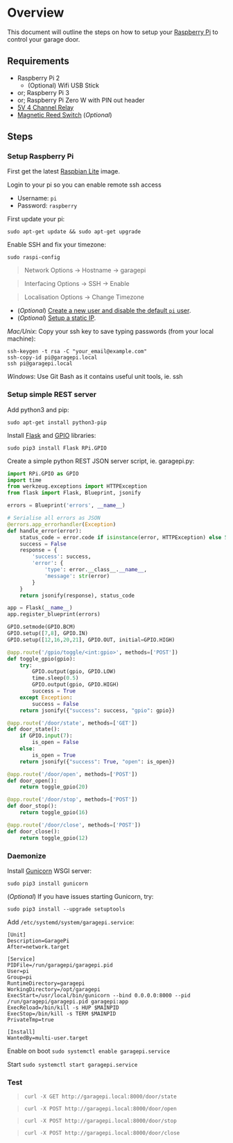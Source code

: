 # Overview

This document will outline the steps on how to setup your [Raspberry Pi](http://www.raspberrypi.org/) to control your garage door.

## Requirements

 * Raspberry Pi 2
   * (Optional) Wifi USB Stick
 * or; Raspberry Pi 3
 * or; Raspberry Pi Zero W with PIN out header
 * [5V 4 Channel Relay](https://core-electronics.com.au/5v-4-channel-relay-module-10a.html)
 * [Magnetic Reed Switch](https://www.jaycar.com.au/magnetic-reed-switch-module/p/XC4476) (_Optional_)

## Steps

### Setup Raspberry Pi

First get the latest [Raspbian Lite](https://www.raspberrypi.org/downloads/raspbian/) image.

Login to your pi so you can enable remote ssh access

 * Username: `pi`
 * Password: `raspberry`

First update your pi:

`sudo apt-get update && sudo apt-get upgrade`

Enable SSH and fix your timezone:

`sudo raspi-config`

> Network Options -> Hostname -> garagepi

> Interfacing Options -> SSH -> Enable

> Localisation Options -> Change Timezone

 * (_Optional_) [Create a new user and disable the default `pi` user](https://www.raspberrypi.org/documentation/linux/usage/users.md).
 * (_Optional_) [Setup a static IP](https://www.modmypi.com/blog/how-to-give-your-raspberry-pi-a-static-ip-address-update).

*_Mac/Unix_*: Copy your ssh key to save typing passwords (from your local machine):

```shell
ssh-keygen -t rsa -C "your_email@example.com"
ssh-copy-id pi@garagepi.local
ssh pi@garagepi.local
```

*_Windows_*: Use Git Bash as it contains useful unit tools, ie. ssh

### Setup simple REST server

Add python3 and pip:

`sudo apt-get install python3-pip`

Install [Flask](http://flask.pocoo.org/) and [GPIO](https://pypi.org/project/RPi.GPIO/) libraries:

`sudo pip3 install Flask RPi.GPIO`

Create a simple python REST JSON server script, ie. garagepi.py:

```python
import RPi.GPIO as GPIO
import time
from werkzeug.exceptions import HTTPException
from flask import Flask, Blueprint, jsonify

errors = Blueprint('errors', __name__)

# Serialise all errors as JSON
@errors.app_errorhandler(Exception)
def handle_error(error):
    status_code = error.code if isinstance(error, HTTPException) else 500
    success = False
    response = {
        'success': success,
        'error': {
            'type': error.__class__.__name__,
            'message': str(error)
        }
    }
    return jsonify(response), status_code

app = Flask(__name__)
app.register_blueprint(errors)

GPIO.setmode(GPIO.BCM)
GPIO.setup([7,8], GPIO.IN)
GPIO.setup([12,16,20,21], GPIO.OUT, initial=GPIO.HIGH)

@app.route('/gpio/toggle/<int:gpio>', methods=['POST'])
def toggle_gpio(gpio):
    try:
        GPIO.output(gpio, GPIO.LOW)
        time.sleep(0.5)
        GPIO.output(gpio, GPIO.HIGH)
        success = True
    except Exception:
        success = False
    return jsonify({"success": success, "gpio": gpio})

@app.route('/door/state', methods=['GET'])
def door_state():
    if GPIO.input(7):
        is_open = False
    else:
        is_open = True
    return jsonify({"success": True, "open": is_open})

@app.route('/door/open', methods=['POST'])
def door_open():
    return toggle_gpio(20)

@app.route('/door/stop', methods=['POST'])
def door_stop():
    return toggle_gpio(16)

@app.route('/door/close', methods=['POST'])
def door_close():
    return toggle_gpio(12)
```

### Daemonize

Install [Gunicorn](http://gunicorn.org/) WSGI server:

`sudo pip3 install gunicorn`

(_Optional_) If you have issues starting Gunicorn, try:

`sudo pip3 install --upgrade setuptools`

Add `/etc/systemd/system/garagepi.service`:

```shell
[Unit]
Description=GaragePi
After=network.target

[Service]
PIDFile=/run/garagepi/garagepi.pid
User=pi
Group=pi
RuntimeDirectory=garagepi
WorkingDirectory=/opt/garagepi
ExecStart=/usr/local/bin/gunicorn --bind 0.0.0.0:8000 --pid /run/garagepi/garagepi.pid garagepi:app
ExecReload=/bin/kill -s HUP $MAINPID
ExecStop=/bin/kill -s TERM $MAINPID
PrivateTmp=true

[Install]
WantedBy=multi-user.target
```

Enable on boot `sudo systemctl enable garagepi.service`

Start `sudo systemctl start garagepi.service`

### Test

>`curl -X GET http://garagepi.local:8000/door/state`

>`curl -X POST http://garagepi.local:8000/door/open`

>`curl -X POST http://garagepi.local:8000/door/stop`

>`curl -X POST http://garagepi.local:8000/door/close`

